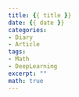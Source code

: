 ```yaml
---
title: {{ title }}
date: {{ date }}
categories:
- Diary
- Article
tags:
- Math
- DeepLearning
excerpt: ""
math: true
---
```

